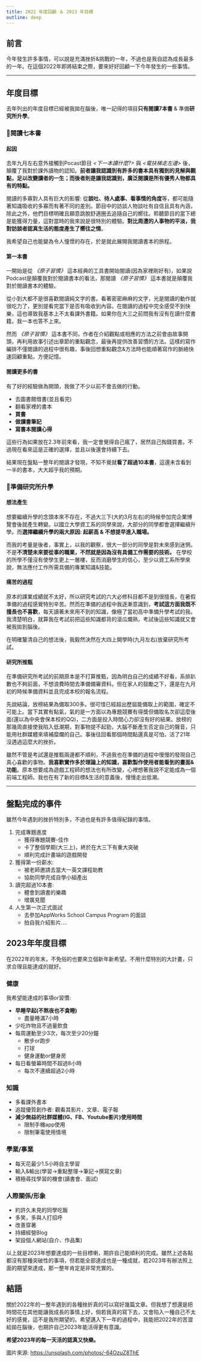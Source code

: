 ```yaml
---
title: 2022 年度回顧 ＆ 2023 年目標
outline: deep
---
```

<!-- # 2022 年度回顧 ＆ 2023 年目標 -->
## 前言
今年發生許多事情，可以說是充滿挫折&挑戰的一年，不過也是我自認為成長最多的一年。在這個2022年即將結束之際，要來好好回顧一下今年發生的一些事情。

---

## 年度目標
去年列出的年度目標已經被我拋在腦後，唯一記得的項目**只有閱讀7本書** & 準備**研究所升學**。
  
### 📕閱讀七本書
#### 起因
去年九月左右意外接觸到Pocast節目 *<下一本讀什麼?>* 與 *<電扶梯走左邊>* 後，顛覆了我對於課外讀物的認知。**前者讓我認識到有許多的書本具有獨到的見解與觀點，足以改變讀者的一生；而後者則是讓我認識到，廣泛閱讀是所有優秀人物都具有的特點。**

閱讀的多寡對人具有巨大的影響: 從**談吐、待人處事、看事情的角度**等，都可能隨著知識吸收的多寡而有著不同的差別。節目中的訪談人物談吐有自信且具有內涵，除此之外，他們目標明確且願意跳脫舒適圈去追隨自己的嚮往。聆聽節目的當下總是能獲得力量，這對當時的我來說是很特別的體驗。**對比周遭的人事物的平淡，我對訪談者認真生活的態度產生了嚮往之情**。

我希望自己也能變為令人憧憬的存在，於是就此展開我閱讀書本的旅程。

#### 第一本書
一開始是從 *《原子習慣》* 這本經典的工具書開始閱讀(因為家裡剛好有)，如果說Podcast是顛覆我對於閱讀書本的看法，那閱讀 *《原子習慣》* 這本書就是顛覆我對於閱讀書本的體驗。

從小到大都不是很喜歡閱讀純文字的書。看著密密麻麻的文字，光是閱讀的動作就很吃力了，更別提看完當下是否有吸收到內容。在閱讀的過程中完全感受不到快樂，這也導致我基本上不太看課外書籍。如果你在大三之前問我有沒有在讀什麼書籍，我一本也答不上來。

 然而 *《原子習慣》* 這本書不同，作者在介紹觀點或相應的方法之前會由故事開頭，再利用故事引述出章節的重點觀念，最後再提供改善習慣的方法。這樣的寫作編排不僅閱讀的過程中很有趣，事後回想重點觀念&方法時也能順著寫作的脈絡快速回顧重點，方便記憶。

#### 閱讀更多的書
有了好的經驗做為開頭，我做了不少以前不會去做的行動。
- 去圖書館借書(並且看完)
- 翻看家裡的書本
- **買書**
- **做讀書筆記**
- **寫書本閱讀心得**  

這些行為如果放在2.3年前來看，我一定會覺得自己瘋了，居然自己掏錢買書。不過現在看來這是正確的選擇，並且以後還會持續下去。

結果現在盤點一整年的閱讀才發現，不知不覺就**看了超過10本書**，這還未含看到一半的書本，大大超乎我的預期。

### 🏫準備研究所升學
#### 想法產生
想要繼續升學的念頭本來不存在，不過大三下(大約3月左右)的時候參加完企業博覽會後就產生轉變。以國立大學資工系的同學來說，大部分的同學都會選擇繼續升學。而**選擇繼續升學的兩大原因: 起薪高 & 不想提早進入職場。**

而我的考量是後者，事實上，以我的觀察，很大一部分的同學是對未來感到迷惘。不是**不清楚未來要從事的職業，不然就是因為沒有具備工作需要的技術。** 在學校的所學不僅沒有使學生更上一層樓，反而消磨學生的信心，至少以資工系所學來說，無法應付工作所需具備的專業知識&技能。

#### 痛苦的過程
原本的課業成績就不太好，所以研究考試的六大必修科目都不是到很擅長，在暑假準備的過程感覺特別辛苦。然而在準備的過程中我逐漸意識到，**考試這方面我既不擅長也不喜歡**，每天讀著未來用不到的知識，像極了當初高中準備升學考試的我。我清楚明白，就算我在考試前把這些知識都背的滾瓜爛熟，考試後這些知識就又會被我拋到腦後。

在明確釐清自己的想法後，我毅然決然在大四上開學時(九月左右)放棄研究所考試。

#### 研究所推甄
在準備研究所考試的前期原本是不打算推甄，因為明白自己的成績不好看，系排趴數也不夠前面，不想浪費時間去準備備審資料。但在家人的鼓勵之下，還是在九月初的時候準備資料並且完成本校的報名流程。

先說結論，放榜結果為備取300多。很可惜已經超出歷屆能備取上的範圍，確定不可能上。當下其實有點氣，氣的是一方面以為專題競賽有得獎但備取名次卻這麼後面(還以為中央會保本校的QQ)，二方面是投入時間心力卻沒有好的結果。放榜的那幾周直接使我陷入低潮期，對事物提不起勁，大腦不斷產生否定自己的聲音，只能用社群媒體來填補糜爛的自己。事後往回看那個時間點還真是可怕，活了21年沒遇過這麼大的挫折。

雖然不管是考試還是推甄兩邊都不順利，不過我也在準備的過程中慢慢的發現自己真心喜歡的事物。**我喜歡實作多於理論上的知識，喜歡製作使用者能看到的畫面&功能**。原本想要成為遊戲工程師的想法也有所改變，心裡想著我說不定能成為一個前端工程師。我也在有了新的目標&生活的意義後，慢慢走出低潮。

---

## 盤點完成的事件
雖然今年遇到的挫折特別多，不過也是有許多值得紀錄的事情。
1. 完成專題進度
	- 獲得專題競賽-佳作
	- 卡了整個學期(大三上)，終於在大三下有重大突破
	- 順利完成計畫端的遊戲開發
2. 獲得第一份薪水: 
	- 被老師邀請去當大一英文課程助教
	- 協助同學完成自學小組產出
3. 讀完超過10本書:
	- 體會到讀書的樂趣
	- 增廣見聞
4. 人生第一次正式面試
	- 去參加AppWorks School Campus Program 的面談
	- 拍自我介紹影片....

## 2023年年度目標
在2022年的年末，不免俗的也要來立個新年新希望。不用什麼特別的大計畫，只求合理且能達成的就好。

### 健康
我希望能達成的事項or習慣:
- **早睡早起(不熬夜也不貪睡)**
	- 盡量睡滿7小時
- 少吃炸物且不過量飲食
- 每周運動至少3次，每次至少20分鐘
	- 散步or跑步
	- 打球
	- 健身運動or健身房
- 每日看螢幕時間不超過8小時
	- 每次不連續超過2小時

### 知識
- 多看課外書本
- 追蹤優質創作者: 觀看其影片、文章、電子報
- **減少無益的社群媒體(IG、FB、Youtube影片)使用時間**
	- 限制手機app使用
	- 限制筆電使用情境    

### 學業/事業
- 每天花最少1.5小時自主學習
- 輸入&輸出(學習->重點整理->筆記->撰寫文章)
- 積極尋找學習的機會(讀書會、面試)

### 人際關係/形象
- 約許久未見的同學吃飯
- 多笑，多與人打招呼
- 改善穿著
- 持續經營Blog
- 架設個人網站(自介、作品集)

以上就是2023年想要達成的一些目標喇，期許自己能順利的完成。雖然上述各點都沒有那種突破性的事項，但若能全部達成也是一種成就，若2023年有辦法照上面的期望來達成，那一整年肯定是非常充實的。

## 結語
關於2022年的一整年遇到的各種挫折真的可以寫好幾篇文章。但我想了想還是把時間花在其他能讓我成長的事情上好，倘若我真的寫下去，又會陷入一種自己不太好的感覺，這不是我所期望的。希望邁入下一年的過程中，我能把2022年的苦澀給拋在腦後，也期許自己2023年能活得更有意識。

**希望2023年的每一天活的認真又快樂。** 



圖片來源: https://unsplash.com/photos/-64OzuZ8ThE